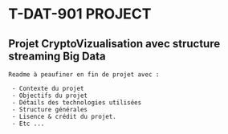 # T-DAT-901 PROJECT
## Projet CryptoVizualisation avec structure streaming Big Data

```
Readme à peaufiner en fin de projet avec :

 - Contexte du projet
 - Objectifs du projet
 - Détails des technologies utilisées
 - Structure générales
 - Lisence & crédit du projet.
 - Etc ...
```
